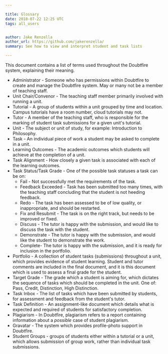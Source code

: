 ```yaml
---

title: Glossary
date: 2018-07-22 12:25 UTC
tags: all_users


author: Jake Renzella
author_url: https://github.com/jakerenzella/
summary: See how to view and interpret student and task lists

---
```


This document contains a list of terms used throughout the Doubtfire system, explaining their meaning.

* Administrator - Someone who has permissions within Doubtfire to create and manage the Doubtfire system. May or many not be a member of teaching staff.
* Unit Chair/Convenor - The teaching staff member primarily involved with running a unit.
* Tutorial - A group of students within a unit grouped by time and location. Campus tutorials have a room number, cloud tutorials may not.
* Tutor - A member of the teaching staff, who is responsible for the marking of student task submissions for a given unit's tutorial.
* Unit - The subject or unit of study, for example: Introduction to Philosophy.
* Task - An individual piece of work a student may be asked to complete in a unit.
* Learning Outcomes - The academic outcomes which students will achieve at the completion of a unit.
* Task Alignment - How closely a given task is associated with each of the learning outcomes.
* Task Status/Task Grade - One of the possible task statuses a task can be on:
  * Fail - Not successfully met the requirements of the task.
  * Feedback Exceeded - Task has been submitted too many times, with the teaching staff concluding that the student is not heeding feedback.
  * Redo - The task has been assessed to be of low quality, or inappropriate, and should be restarted.
  * Fix and Resubmit - The task is on the right track, but needs to be improved or fixed.
  * Discuss - The tutor is happy with the submission, and would like to discuss the task with the student.
  * Demonstrate - The tutor is happy with the submission, and would like the student to demonstrate the work.
  * Complete- The tutor is happy with the submission, and it is ready for inclusion in the portfolio.
* Portfolio - A collection of student tasks (submissions) throughout a unit, which provides evidence of student learning. Student and tutor comments are included in the final document, and it is this document which is used to assess a final grade for the student.
* Target Grade - The grade which a student is aiming for, which dictates the sequence of tasks which should be completed in the unit. One of: Pass, Credit, Distinction, High Distinction.
* Task Inbox - The list of tasks which have been submitted by students, for assessment and feedback from the student's tutor.
* Task Definition - An assignment-like document which details what is expected and required of students for satisfactory completion.
* Plagiarism - In Doubtfire, plagiarism refers to a report containing information about a *possible* case of student plagiarism.
* Gravatar - The system which provides profile-photo support in Doubtfire.
* Student Groups - groups of students either within a tutorial or a unit, which allows submission of group work, rather than individual task submissions.